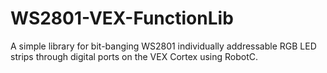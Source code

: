 # WS2801-VEX-FunctionLib
A simple library for bit-banging WS2801 individually addressable RGB LED strips through digital ports on the VEX Cortex using RobotC.
